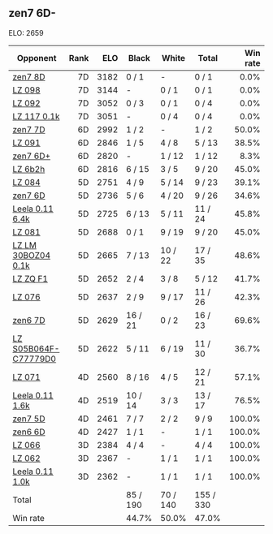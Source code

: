 ## zen7 6D- ##

ELO: 2659

Opponent | Rank | ELO | Black | White | Total | Win rate
---------|-----:|----:|-------|-------|-------|-------:
[zen7 8D](zen7%208D.md) | 7D | 3182 | 0 / 1 | - | 0 / 1 | 0.0%
[LZ 098](LZ%20098.md) | 7D | 3144 | - | 0 / 1 | 0 / 1 | 0.0%
[LZ 092](LZ%20092.md) | 7D | 3052 | 0 / 3 | 0 / 1 | 0 / 4 | 0.0%
[LZ 117 0.1k](LZ%20117%200.1k.md) | 7D | 3051 | - | 0 / 4 | 0 / 4 | 0.0%
[zen7 7D](zen7%207D.md) | 6D | 2992 | 1 / 2 | - | 1 / 2 | 50.0%
[LZ 091](LZ%20091.md) | 6D | 2846 | 1 / 5 | 4 / 8 | 5 / 13 | 38.5%
[zen7 6D+](zen7%206D+.md) | 6D | 2820 | - | 1 / 12 | 1 / 12 | 8.3%
[LZ 6b2h](LZ%206b2h.md) | 6D | 2816 | 6 / 15 | 3 / 5 | 9 / 20 | 45.0%
[LZ 084](LZ%20084.md) | 5D | 2751 | 4 / 9 | 5 / 14 | 9 / 23 | 39.1%
[zen7 6D](zen7%206D.md) | 5D | 2736 | 5 / 6 | 4 / 20 | 9 / 26 | 34.6%
[Leela 0.11 6.4k](Leela%200.11%206.4k.md) | 5D | 2725 | 6 / 13 | 5 / 11 | 11 / 24 | 45.8%
[LZ 081](LZ%20081.md) | 5D | 2688 | 0 / 1 | 9 / 19 | 9 / 20 | 45.0%
[LZ LM 30BOZ04 0.1k](LZ%20LM%2030BOZ04%200.1k.md) | 5D | 2665 | 7 / 13 | 10 / 22 | 17 / 35 | 48.6%
[LZ ZQ F1](LZ%20ZQ%20F1.md) | 5D | 2652 | 2 / 4 | 3 / 8 | 5 / 12 | 41.7%
[LZ 076](LZ%20076.md) | 5D | 2637 | 2 / 9 | 9 / 17 | 11 / 26 | 42.3%
[zen6 7D](zen6%207D.md) | 5D | 2629 | 16 / 21 | 0 / 2 | 16 / 23 | 69.6%
[LZ S05B064F-C77779D0](LZ%20S05B064F-C77779D0.md) | 5D | 2622 | 5 / 11 | 6 / 19 | 11 / 30 | 36.7%
[LZ 071](LZ%20071.md) | 4D | 2560 | 8 / 16 | 4 / 5 | 12 / 21 | 57.1%
[Leela 0.11 1.6k](Leela%200.11%201.6k.md) | 4D | 2519 | 10 / 14 | 3 / 3 | 13 / 17 | 76.5%
[zen7 5D](zen7%205D.md) | 4D | 2461 | 7 / 7 | 2 / 2 | 9 / 9 | 100.0%
[zen6 6D](zen6%206D.md) | 4D | 2427 | 1 / 1 | - | 1 / 1 | 100.0%
[LZ 066](LZ%20066.md) | 3D | 2384 | 4 / 4 | - | 4 / 4 | 100.0%
[LZ 062](LZ%20062.md) | 3D | 2367 | - | 1 / 1 | 1 / 1 | 100.0%
[Leela 0.11 1.0k](Leela%200.11%201.0k.md) | 3D | 2362 | - | 1 / 1 | 1 / 1 | 100.0%
Total | | | 85 / 190 | 70 / 140 | 155 / 330 | 
Win rate| | | 44.7% | 50.0% | 47.0% | 
